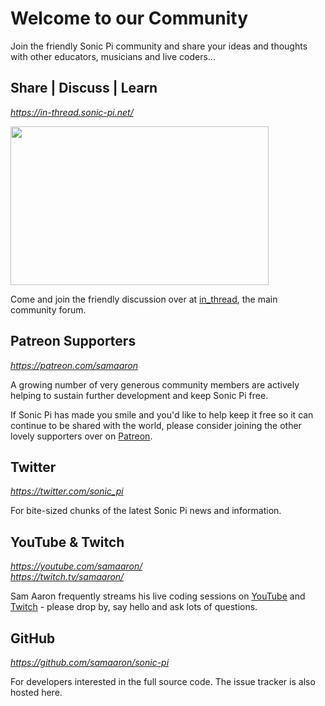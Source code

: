 # Welcome to our Community

Join the friendly Sonic Pi community and share your ideas and thoughts
with other educators, musicians and live coders...


## Share | Discuss | Learn
*<https://in-thread.sonic-pi.net/>*

<a href="https://in-thread.sonic-pi.net">
  <img src="../images/in_thread_screen.png" height="254" width="413"/>
</a>

Come and join the friendly discussion over at
[in_thread](https://in-thread.sonic-pi.net), the main community forum.


## Patreon Supporters
*<https://patreon.com/samaaron>*

A growing number of very generous community members are actively helping
to sustain further development and keep Sonic Pi free.

If Sonic Pi has made you smile and you'd like to help keep it free so it
can continue to be shared with the world, please consider joining the
other lovely supporters over on [Patreon](https://patreon.com/samaaron).


## Twitter 
*<https://twitter.com/sonic_pi>*

For bite-sized chunks of the latest Sonic Pi news and information.


## YouTube & Twitch
*<https://youtube.com/samaaron/>* <br />
*<https://twitch.tv/samaaron/>*

Sam Aaron frequently streams his live coding sessions on [YouTube](https://youtube.com/samaaron) and [Twitch](https://twitch.tv/samaaron) -
please drop by, say hello and ask lots of questions.


## GitHub
*<https://github.com/samaaron/sonic-pi>*

For developers interested in the full source code. The issue tracker is
also hosted here.




